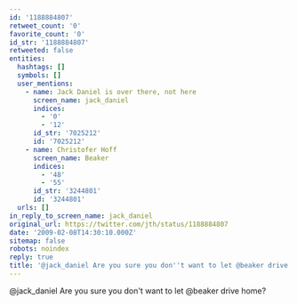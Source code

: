 ```yaml
---
id: '1188884807'
retweet_count: '0'
favorite_count: '0'
id_str: '1188884807'
retweeted: false
entities:
  hashtags: []
  symbols: []
  user_mentions:
    - name: Jack Daniel is over there, not here
      screen_name: jack_daniel
      indices:
        - '0'
        - '12'
      id_str: '7025212'
      id: '7025212'
    - name: Christofer Hoff
      screen_name: Beaker
      indices:
        - '48'
        - '55'
      id_str: '3244801'
      id: '3244801'
  urls: []
in_reply_to_screen_name: jack_daniel
original_url: https://twitter.com/jth/status/1188884807
date: '2009-02-08T14:30:10.000Z'
sitemap: false
robots: noindex
reply: true
title: '@jack_daniel Are you sure you don''t want to let @beaker drive home?'
---
```


@jack_daniel Are you sure you don't want to let @beaker drive home?